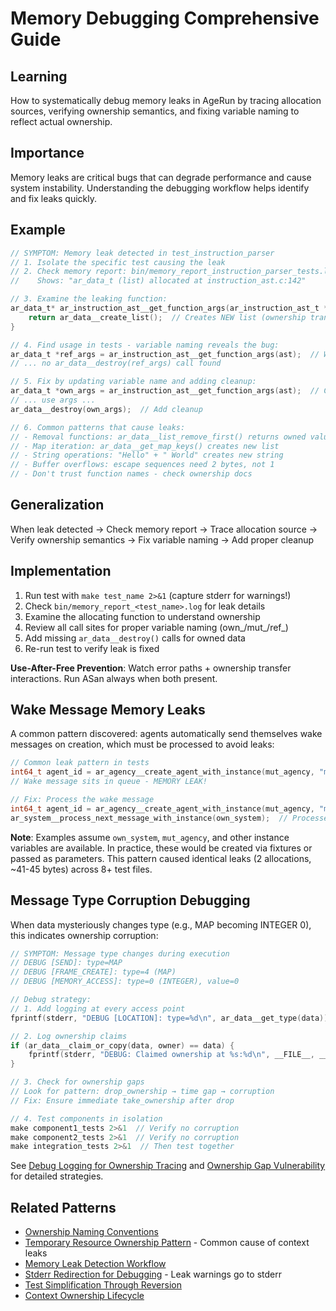 # Memory Debugging Comprehensive Guide

## Learning
How to systematically debug memory leaks in AgeRun by tracing allocation sources, verifying ownership semantics, and fixing variable naming to reflect actual ownership.

## Importance
Memory leaks are critical bugs that can degrade performance and cause system instability. Understanding the debugging workflow helps identify and fix leaks quickly.

## Example
```c
// SYMPTOM: Memory leak detected in test_instruction_parser
// 1. Isolate the specific test causing the leak
// 2. Check memory report: bin/memory_report_instruction_parser_tests.log
//    Shows: "ar_data_t (list) allocated at instruction_ast.c:142"

// 3. Examine the leaking function:
ar_data_t* ar_instruction_ast__get_function_args(ar_instruction_ast_t *ast) {
    return ar_data__create_list();  // Creates NEW list (ownership transfer)
}

// 4. Find usage in tests - variable naming reveals the bug:
ar_data_t *ref_args = ar_instruction_ast__get_function_args(ast);  // WRONG: ref_ implies borrowed
// ... no ar_data__destroy(ref_args) call found

// 5. Fix by updating variable name and adding cleanup:
ar_data_t *own_args = ar_instruction_ast__get_function_args(ast);  // Correct prefix
// ... use args ...
ar_data__destroy(own_args);  // Add cleanup

// 6. Common patterns that cause leaks:
// - Removal functions: ar_data__list_remove_first() returns owned value
// - Map iteration: ar_data__get_map_keys() creates new list
// - String operations: "Hello" + " World" creates new string
// - Buffer overflows: escape sequences need 2 bytes, not 1
// - Don't trust function names - check ownership docs
```

## Generalization
When leak detected → Check memory report → Trace allocation source → Verify ownership semantics → Fix variable naming → Add proper cleanup

## Implementation
1. Run test with `make test_name 2>&1` (capture stderr for warnings!)
2. Check `bin/memory_report_<test_name>.log` for leak details
3. Examine the allocating function to understand ownership
4. Review all call sites for proper variable naming (own_/mut_/ref_)
5. Add missing `ar_data__destroy()` calls for owned data
6. Re-run test to verify leak is fixed

**Use-After-Free Prevention**: Watch error paths + ownership transfer interactions. Run ASan always when both present.

## Wake Message Memory Leaks
A common pattern discovered: agents automatically send themselves wake messages on creation, which must be processed to avoid leaks:
```c
// Common leak pattern in tests
int64_t agent_id = ar_agency__create_agent_with_instance(mut_agency, "method", "1.0.0", NULL);
// Wake message sits in queue - MEMORY LEAK!

// Fix: Process the wake message
int64_t agent_id = ar_agency__create_agent_with_instance(mut_agency, "method", "1.0.0", NULL);
ar_system__process_next_message_with_instance(own_system);  // Processes and frees wake message
```


**Note**: Examples assume `own_system`, `mut_agency`, and other instance variables are available. In practice, these would be created via fixtures or passed as parameters.
This pattern caused identical leaks (2 allocations, ~41-45 bytes) across 8+ test files.

## Message Type Corruption Debugging

When data mysteriously changes type (e.g., MAP becoming INTEGER 0), this indicates ownership corruption:

```c
// SYMPTOM: Message type changes during execution
// DEBUG [SEND]: type=MAP
// DEBUG [FRAME_CREATE]: type=4 (MAP)  
// DEBUG [MEMORY_ACCESS]: type=0 (INTEGER), value=0

// Debug strategy:
// 1. Add logging at every access point
fprintf(stderr, "DEBUG [LOCATION]: type=%d\n", ar_data__get_type(data));

// 2. Log ownership claims
if (ar_data__claim_or_copy(data, owner) == data) {
    fprintf(stderr, "DEBUG: Claimed ownership at %s:%d\n", __FILE__, __LINE__);
}

// 3. Check for ownership gaps
// Look for pattern: drop_ownership → time gap → corruption
// Fix: Ensure immediate take_ownership after drop

// 4. Test components in isolation
make component1_tests 2>&1  // Verify no corruption
make component2_tests 2>&1  // Verify no corruption  
make integration_tests 2>&1  // Then test together
```

See [Debug Logging for Ownership Tracing](debug-logging-ownership-tracing.md) and [Ownership Gap Vulnerability](ownership-gap-vulnerability.md) for detailed strategies.

## Related Patterns
- [Ownership Naming Conventions](ownership-naming-conventions.md)
- [Temporary Resource Ownership Pattern](temporary-resource-ownership-pattern.md) - Common cause of context leaks
- [Memory Leak Detection Workflow](memory-leak-detection-workflow.md)
- [Stderr Redirection for Debugging](stderr-redirection-debugging.md) - Leak warnings go to stderr
- [Test Simplification Through Reversion](test-simplification-through-reversion.md)
- [Context Ownership Lifecycle](context-ownership-lifecycle.md)